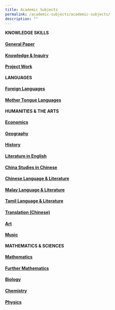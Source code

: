 ```yaml
---
title: Academic Subjects
permalink: /academic-subjects/academic-subjects/
description: ""
---
```

**KNOWLEDGE SKILLS**
<a href="link"><h4>General Paper</h4></a>
<a href="link"><h4>Knowledge & Inquiry</h4></a>
<a href="link"><h4>Project Work</h4></a>


**LANGUAGES**
<a href="link"><h4>Foreign Languages</h4></a>
<a href="link"><h4>Mother Tongue Languages</h4></a>


**HUMANITIES & THE ARTS**
<a href="link"><h4>Economics</h4></a>
<a href="link"><h4>Geography</h4></a>
<a href="link"><h4>History</h4></a>
<a href="link"><h4>Literature in English</h4></a>
<a href="link"><h4>China Studies in Chinese</h4></a>
<a href="link"><h4>Chinese Language & Literature</h4></a>
<a href="link"><h4>Malay Language & Literature</h4></a>
<a href="link"><h4>Tamil Language & Literature</h4></a>
<a href="link"><h4>Translation (Chinese)</h4></a>
<a href="link"><h4>Art</h4></a>
<a href="link"><h4>Music</h4></a>

**MATHEMATICS & SCIENCES**
<a href="/academic-subjects/Mathematics-and-Sciences/mathematics/"><h4>Mathematics</h4></a>
<a href="/academic-subjects/Mathematics-and-Sciences/further-mathematics/"><h4>Further Mathematics</h4></a>
<a href="/academic-subjects/Mathematics-and-Sciences/biology/"><h4>Biology</h4></a>
<a href="/academic-subjects/Mathematics-and-Sciences/chemistry/"><h4>Chemistry</h4></a>
<a href="/academic-subjects/Mathematics-and-Sciences/physics/"><h4>Physics</h4></a>